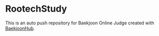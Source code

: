 # RootechStudy
This is an auto push repository for Baekjoon Online Judge created with [BaekjoonHub](https://github.com/BaekjoonHub/BaekjoonHub).
